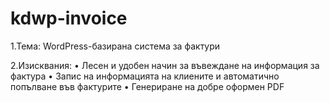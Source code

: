 # kdwp-invoice

1.Тема: WordPress-базирана система за фактури

2.Изисквания: 
•	Лесен и удобен начин за въвеждане на информация за фактура
•	Запис на информацията на клиените и автоматично попълване във фактурите
•	Генериране на добре оформен PDF 
